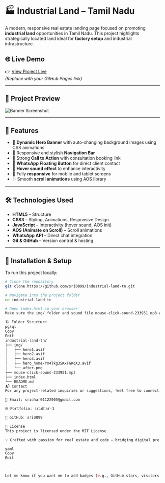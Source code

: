 # 🏭 Industrial Land – Tamil Nadu

A modern, responsive real estate landing page focused on promoting **industrial land** opportunities in Tamil Nadu. This project highlights strategically located land ideal for **factory setup** and industrial infrastructure.

## 🌐 Live Demo

👉 [View Project Live](https://yourusername.github.io/industrial-land-tn/)  
*(Replace with your GitHub Pages link)*

---

## 📸 Project Preview

![Banner Screenshot](img/hero_home-YX4lkg35KxFGKqX3.avif)

---

## 🧩 Features

- 📌 **Dynamic Hero Banner** with auto-changing background images using CSS animations
- 🧭 Responsive and stylish **Navigation Bar**
- 🎯 Strong **Call to Action** with consultation booking link
- 📱 **WhatsApp Floating Button** for direct client contact
- 🎵 **Hover sound effect** to enhance interactivity
- 📱 Fully **responsive** for mobile and tablet screens
- ✨ Smooth **scroll animations** using AOS library

---

## 🛠️ Technologies Used

- **HTML5** – Structure
- **CSS3** – Styling, Animations, Responsive Design
- **JavaScript** – Interactivity (hover sound, AOS init)
- **AOS (Animate on Scroll)** – Scroll animations
- **WhatsApp API** – Direct chat integration
- **Git & GitHub** – Version control & hosting

---

## 🧰 Installation & Setup

To run this project locally:

```bash
# Clone the repository
git clone https://github.com/sri0899/industrial-land-tn.git

# Navigate into the project folder
cd industrial-land-tn

# Open index.html in your browser
Make sure the img/ folder and sound file mouse-click-sound-233951.mp3 are correctly placed in your directory structure.

🏗️ Folder Structure
pgsql
Copy
Edit
industrial-land-tn/
├── img/
│   ├── hero1.avif
│   ├── hero2.avif
│   ├── hero3.avif
│   ├── hero_home-YX4lkg35KxFGKqX3.avif
│   └── after.png
├── mouse-click-sound-233951.mp3
├── index.html
└── README.md
📬 Contact
For any project-related inquiries or suggestions, feel free to connect:

📧 Email: sridhar01122005@gmail.com

🌐 Portfolio: sridhar-1

🧠 GitHub: sri0899

📄 License
This project is licensed under the MIT License.

💡 Crafted with passion for real estate and code – bridging digital presence with industrial growth.

yaml
Copy
Edit

---

Let me know if you want me to add badges (e.g., GitHub stars, visitors count) or if you plan to add more sec
